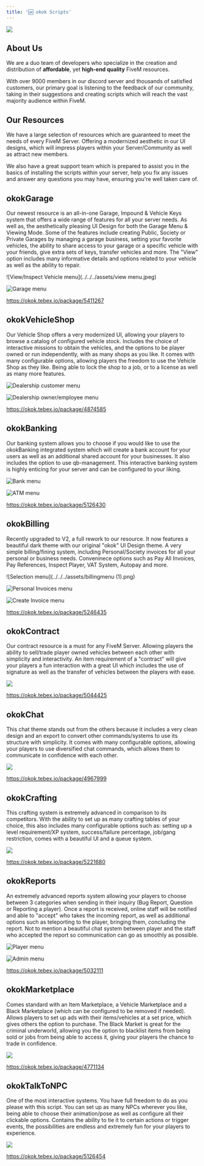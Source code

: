 ```yaml
---
title: '🆗 okok Scripts'
---
```


![](../../../assets/OKOK.gif)

## About Us

We are a duo team of developers who specialize in the creation and distribution of **affordable**, yet **high-end quality** FiveM resources.

With over 9000 members in our discord server and thousands of satisfied customers, our primary goal is listening to the feedback of our community, taking in their suggestions and creating scripts which will reach the vast majority audience within FiveM.

## Our Resources

We have a large selection of resources which are guaranteed to meet the needs of every FiveM Server. Offering a modernized aesthetic in our UI designs, which will impress players within your Server/Community as well as attract new members.

We also have a great support team which is prepared to assist you in the basics of installing the scripts within your server, help you fix any issues and answer any questions you may have, ensuring you're well taken care of.

## okokGarage

Our newest resource is an all-in-one Garage, Impound & Vehicle Keys system that offers a wide range of features for all your server needs. As well as, the aesthetically pleasing UI Design for both the Garage Menu & Viewing Mode. Some of the features include creating Public, Society or Private Garages by managing a garage business, setting your favorite vehicles, the ability to share access to your garage or a specific vehicle with your friends, give extra sets of keys, transfer vehicles and more. The "View" option includes many informative details and options related to your vehicle as well as the ability to repair.

![View/Inspect Vehicle menu](../../../assets/view menu.jpeg)

![Garage menu](../../../assets/garagemenu.png)

https://okok.tebex.io/package/5411267

## okokVehicleShop

Our Vehicle Shop offers a very modernized UI, allowing your players to browse a catalog of configured vehicle stock. Includes the choice of interactive missions to obtain the vehicles, and the options to be player owned or run independently, with as many shops as you like. It comes with many configurable options, allowing players the freedom to use the Vehicle Shop as they like. Being able to lock the shop to a job, or to a license as well as many more features.

![Dealership customer menu](https://dunb17ur4ymx4.cloudfront.net/wysiwyg/1046358/b14df613835b84cc10fdb9c210441b8a4fead434.png)

![Dealership owner/employee menu](https://dunb17ur4ymx4.cloudfront.net/wysiwyg/1046358/3bf2b163cea901aa9ce83a3aa08e1c9eaa1263a5.png)

https://okok.tebex.io/package/4874585

## okokBanking

Our banking system allows you to choose if you would like to use the okokBanking integrated system which will create a bank account for your users as well as an additional shared account for your businesses. It also includes the option to use qb-management. This interactive banking system is highly enticing for your server and can be configured to your liking.

![Bank menu](../../../assets/492ad044ff9d3ce4b84d7f3dfc2a40e3d65df91b.png)

![ATM menu](../../../assets/cea84fa7381f375232c1b2c917b1fae0121a7621.png)

https://okok.tebex.io/package/5126430

## okokBilling

Recently upgraded to V2, a full rework to our resource. It now features a beautiful dark theme with our original "okok" UI Design theme. A very simple billing/fining system, including Personal/Society invoices for all your personal or business needs. Conveninece options such as Pay All Invoices, Pay References, Inspect Player, VAT System, Autopay and more.

![Selection menu](../../../assets/billingmenu (1).png)

![Personal Invoices menu](../../../assets/myinvoices.png)

![Create Invoice menu](../../../assets/createinvoice.png)

https://okok.tebex.io/package/5246435

## okokContract

Our contract resource is a must for any FiveM Server. Allowing players the ability to sell/trade player owned vehicles between each other with simplicity and interactivity. An item requirement of a "contract" will give your players a fun interaction with a great UI which includes the use of signature as well as the transfer of vehicles between the players with ease.

![](../../../assets/154143eea6576e09c96a67282424bd561b430985.png)

https://okok.tebex.io/package/5044425

## okokChat

This chat theme stands out from the others because it includes a very clean design and an export to convert other commands/systems to use its structure with simplicity. It comes with many configurable options, allowing your players to use diversified chat commands, which allows them to communicate in confidence with each other.

![](<../../../assets/Untitled-1 (1).png>)

https://okok.tebex.io/package/4967999

## okokCrafting

This crafting system is extremely advanced in comparison to its competitors. With the ability to set up as many crafting tables of your choice, this also includes many configurable options such as: setting up a level requirement/XP system, success/failure percentage, job/gang restriction, comes with a beautiful UI and a queue system.

![](https://dunb17ur4ymx4.cloudfront.net/wysiwyg/1046358/6d265fcb367cd29efb089f2906d20e171f8e9626.png)

https://okok.tebex.io/package/5221680

## okokReports

An extremely advanced reports system allowing your players to choose between 3 categories when sending in their inquiry (Bug Report, Question or Reporting a player). Once a report is received, online staff will be notified and able to "accept" who takes the incoming report, as well as additional options such as teleporting to the player, bringing them, concluding the report. Not to mention a beautiful chat system between player and the staff who accepted the report so communication can go as smoothly as possible.

![Player menu](https://dunb17ur4ymx4.cloudfront.net/wysiwyg/1046358/64d6d859fa4c046cf21725fcd345dec971b518ab.png)

![Admin menu](https://dunb17ur4ymx4.cloudfront.net/wysiwyg/1046358/2c60b6595b096d1c56d0c0cb0f7759481b7f6068.png)

https://okok.tebex.io/package/5032111

## okokMarketplace

Comes standard with an Item Marketplace, a Vehicle Marketplace and a Black Marketplace (which can be configured to be removed if needed). Allows players to set up ads with their items/vehicles at a set price, which gives others the option to purchase. The Black Market is great for the criminal underworld, allowing you the option to blacklist items from being sold or jobs from being able to access it, giving your players the chance to trade in confidence.

![](https://dunb17ur4ymx4.cloudfront.net/wysiwyg/1046358/6179322fa2b2ecf048aa6dd65ede5c8e1277d07f.png)

https://okok.tebex.io/package/4771134

## okokTalkToNPC

One of the most interactive systems. You have full freedom to do as you please with this script. You can set up as many NPCs wherever you like, being able to choose their animation/pose as well as configure all their clickable options. Contains the ability to tie it to certain actions or trigger events, the possibilities are endless and extremely fun for your players to experience.

![](https://dunb17ur4ymx4.cloudfront.net/wysiwyg/1006090/8c069e393c262f6288ee4b572b62ffbdaafb90b0.png)

https://okok.tebex.io/package/5126454

